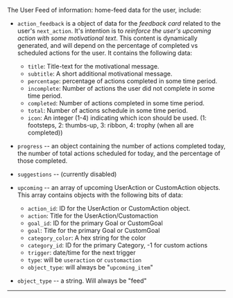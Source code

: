 
The User Feed of information: home-feed data for the user, include:

* `action_feedback` is a object of data for the _feedback card_ related to
  the user's `next_action`. It's intention is to _reinforce the user's
  upcoming action with some motivational text_. This content is dynamically
  generated, and will depend on the percentage of completed vs scheduled
  actions for the user. It contains the following data:

    - `title`: Title-text for the motivational message.
    - `subtitle`: A short additional motivational message.
    - `percentage`: percentage of actions completed in some time period.
    - `incomplete`: Number of actions the user did not complete in some
      time period.
    - `completed`: Number of actions completed in some time period.
    - `total`: Number of actions schedule in some time period.
    - `icon`: An integer (1-4) indicating which icon should be used.
      (1: footsteps, 2: thumbs-up, 3: ribbon, 4: trophy (when all are completed))

* `progress` -- an object containing the number of actions completed today,
  the number of total actions scheduled for today, and the percentage of
  those completed.
* `suggestions` -- (currently disabled)
* `upcoming` -- an array of upcoming UserAction or CustomAction objects. This
  array contains objects with the following bits of data:

    - `action_id`: ID for the UserAction or CustomAction object.
    - `action`: Title for the UserAction/Customaction
    - `goal_id`: ID for the primary Goal or CustomGoal
    - `goal`: Title for the primary Goal or CustomGoal
    - `category_color`: A hex string for the color
    - `category_id`: ID for the primary Category, -1 for custom actions
    - `trigger`: date/time for the next trigger
    - `type`: will be `useraction` or `customaction`
    - `object_type`: will always be "`upcoming_item`"

* `object_type` -- a string. Will always be "feed"

----
